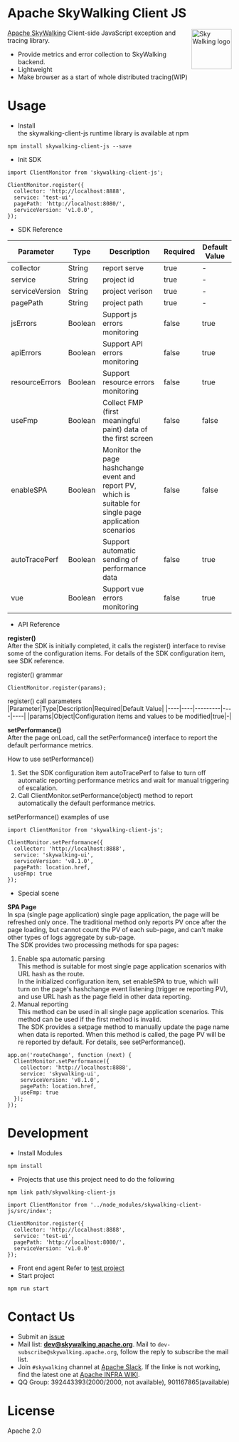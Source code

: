 Apache SkyWalking Client JS
==========

<img src="http://skywalking.apache.org/assets/logo.svg" alt="Sky Walking logo" height="90px" align="right" />

[Apache SkyWalking](https://github.com/apache/skywalking) Client-side JavaScript exception and tracing library.
- Provide metrics and error collection to SkyWalking backend.
- Lightweight
- Make browser as a start of whole distributed tracing(WIP)

# Usage
* Install  
the skywalking-client-js runtime library is available at npm
```
npm install skywalking-client-js --save
```
* Init SDK
```
import ClientMonitor from 'skywalking-client-js';
```
```
ClientMonitor.register({
  collector: 'http://localhost:8888',
  service: 'test-ui',
  pagePath: 'http://localhost:8080/',
  serviceVersion: 'v1.0.0',
});
```
* SDK Reference

|Parameter|Type|Description|Required|Default Value|
|----|----|----|----|----|
|collector|String|report serve|true|-|
|service|String|project id|true|-|
|serviceVersion|String|project verison|true|-|
|pagePath|String|project path|true|-|
|jsErrors|Boolean|Support js errors monitoring|false|true|
|apiErrors|Boolean|Support API errors monitoring|false|true|
|resourceErrors|Boolean|Support resource errors monitoring|false|true|
|useFmp|Boolean|Collect FMP (first meaningful paint) data of the first screen|false|false|
|enableSPA|Boolean|Monitor the page hashchange event and report PV, which is suitable for single page application scenarios|false|false|
|autoTracePerf|Boolean|Support automatic sending of performance data|false|true|
|vue|Boolean|Support vue errors monitoring|false|true|

* API Reference

**register()**  
After the SDK is initially completed, it calls the register() interface to revise some of the configuration items. For details of the SDK configuration item, see SDK reference.  

register() grammar  
```
ClientMonitor.register(params);
```

register() call parameters  
|Parameter|Type|Description|Required|Default Value|
|----|----|---------|----|----|
|params|Object|Configuration items and values to be modified|true|-|

**setPerformance()**  
After the page onLoad, call the setPerformance() interface to report the default performance metrics.  

How to use setPerformance()  
1. Set the SDK configuration item autoTracePerf to false to turn off automatic reporting performance metrics and wait for manual triggering of escalation.  
2. Call ClientMonitor.setPerformance(object) method to report automatically the default performance metrics.  

setPerformance() examples of use  
```
import ClientMonitor from 'skywalking-client-js';

ClientMonitor.setPerformance({
  collector: 'http://localhost:8888',
  service: 'skywalking-ui',
  serviceVersion: 'v8.1.0',
  pagePath: location.href,
  useFmp: true
});
```
* Special scene

**SPA Page**  
In spa (single page application) single page application, the page will be refreshed only once. The traditional method only reports PV once after the page loading, but cannot count the PV of each sub-page, and can't make other types of logs aggregate by sub-page.  
The SDK provides two processing methods for spa pages:  
1. Enable spa automatic parsing  
This method is suitable for most single page application scenarios with URL hash as the route.  
In the initialized configuration item, set enableSPA to true, which will turn on the page's hashchange event listening (trigger re reporting PV), and use URL hash as the page field in other data reporting.  
2. Manual reporting  
This method can be used in all single page application scenarios. This method can be used if the first method is invalid.    
The SDK provides a setpage method to manually update the page name when data is reported. When this method is called, the page PV will be re reported by default. For details, see setPerformance().  
```
app.on('routeChange', function (next) {
  ClientMonitor.setPerformance({
    collector: 'http://localhost:8888',
    service: 'skywalking-ui',
    serviceVersion: 'v8.1.0',
    pagePath: location.href,
    useFmp: true
  });
});   
```

# Development
* Install Modules
```
npm install
```
* Projects that use this project need to do the following  

```
npm link path/skywalking-client-js
```
```
import ClientMonitor from '../node_modules/skywalking-client-js/src/index';

ClientMonitor.register({
  collector: 'http://localhost:8888',
  service: 'test-ui',
  pagePath: 'http://localhost:8080/',
  serviceVersion: 'v1.0.0'
});
```
* Front end agent
Refer to [test project](https://github.com/SkyAPMTest/skywalking-client-test)
* Start project
```
npm run start
```

# Contact Us
* Submit an [issue](https://github.com/apache/skywalking/issues)
* Mail list: **dev@skywalking.apache.org**. Mail to `dev-subscribe@skywalking.apache.org`, follow the reply to subscribe the mail list.
* Join `#skywalking` channel at [Apache Slack](https://join.slack.com/t/the-asf/shared_invite/enQtNzc2ODE3MjI1MDk1LTAyZGJmNTg1NWZhNmVmOWZjMjA2MGUyOGY4MjE5ZGUwOTQxY2Q3MDBmNTM5YTllNGU4M2QyMzQ4M2U4ZjQ5YmY). If the linke is not working, find the latest one at [Apache INFRA WIKI](https://cwiki.apache.org/confluence/display/INFRA/Slack+Guest+Invites).
* QQ Group: 392443393(2000/2000, not available), 901167865(available)

# License
Apache 2.0
